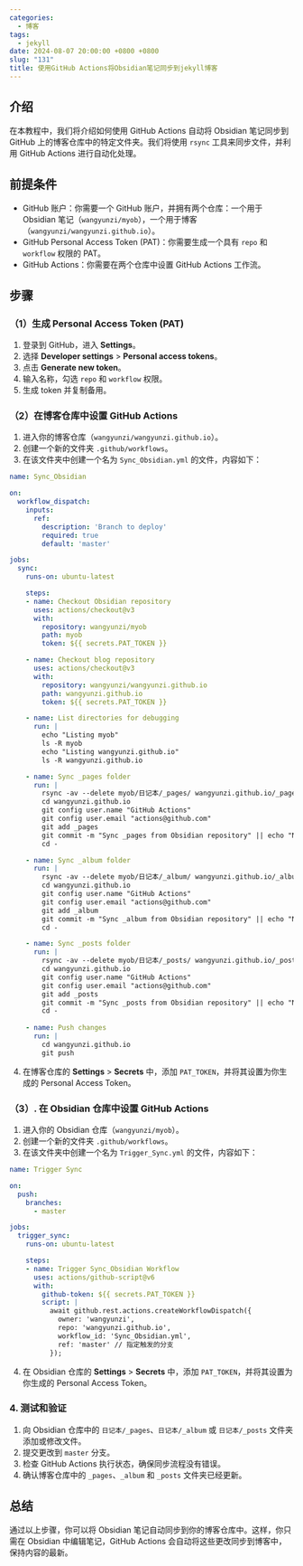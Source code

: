 ```yaml
---
categories:
  - 博客
tags:
  - jekyll
date: 2024-08-07 20:00:00 +0800 +0800
slug: "131"
title: 使用GitHub Actions将Obsidian笔记同步到jekyll博客
---
```


## 介绍

在本教程中，我们将介绍如何使用 GitHub Actions 自动将 Obsidian 笔记同步到 GitHub 上的博客仓库中的特定文件夹。我们将使用 `rsync` 工具来同步文件，并利用 GitHub Actions 进行自动化处理。

## 前提条件

- GitHub 账户：你需要一个 GitHub 账户，并拥有两个仓库：一个用于 Obsidian 笔记（`wangyunzi/myob`），一个用于博客（`wangyunzi/wangyunzi.github.io`）。
- GitHub Personal Access Token (PAT)：你需要生成一个具有 `repo` 和 `workflow` 权限的 PAT。
- GitHub Actions：你需要在两个仓库中设置 GitHub Actions 工作流。

## 步骤

### （1）生成 Personal Access Token (PAT)

1. 登录到 GitHub，进入 **Settings**。
2. 选择 **Developer settings** > **Personal access tokens**。
3. 点击 **Generate new token**。
4. 输入名称，勾选 `repo` 和 `workflow` 权限。
5. 生成 token 并复制备用。

### （2）在博客仓库中设置 GitHub Actions

1. 进入你的博客仓库（`wangyunzi/wangyunzi.github.io`）。
2. 创建一个新的文件夹 `.github/workflows`。
3. 在该文件夹中创建一个名为 `Sync_Obsidian.yml` 的文件，内容如下：

```yaml
name: Sync_Obsidian

on:
  workflow_dispatch:
    inputs:
      ref:
        description: 'Branch to deploy'
        required: true
        default: 'master'

jobs:
  sync:
    runs-on: ubuntu-latest

    steps:
    - name: Checkout Obsidian repository
      uses: actions/checkout@v3
      with:
        repository: wangyunzi/myob
        path: myob
        token: ${{ secrets.PAT_TOKEN }}

    - name: Checkout blog repository
      uses: actions/checkout@v3
      with:
        repository: wangyunzi/wangyunzi.github.io
        path: wangyunzi.github.io
        token: ${{ secrets.PAT_TOKEN }}

    - name: List directories for debugging
      run: |
        echo "Listing myob"
        ls -R myob
        echo "Listing wangyunzi.github.io"
        ls -R wangyunzi.github.io

    - name: Sync _pages folder
      run: |
        rsync -av --delete myob/日记本/_pages/ wangyunzi.github.io/_pages/
        cd wangyunzi.github.io
        git config user.name "GitHub Actions"
        git config user.email "actions@github.com"
        git add _pages
        git commit -m "Sync _pages from Obsidian repository" || echo "No changes in _pages"
        cd -

    - name: Sync _album folder
      run: |
        rsync -av --delete myob/日记本/_album/ wangyunzi.github.io/_album/
        cd wangyunzi.github.io
        git config user.name "GitHub Actions"
        git config user.email "actions@github.com"
        git add _album
        git commit -m "Sync _album from Obsidian repository" || echo "No changes in _album"
        cd -

    - name: Sync _posts folder
      run: |
        rsync -av --delete myob/日记本/_posts/ wangyunzi.github.io/_posts/
        cd wangyunzi.github.io
        git config user.name "GitHub Actions"
        git config user.email "actions@github.com"
        git add _posts
        git commit -m "Sync _posts from Obsidian repository" || echo "No changes in _posts"
        cd -
        
    - name: Push changes
      run: |
        cd wangyunzi.github.io
        git push

```

4. 在博客仓库的 **Settings** > **Secrets** 中，添加 `PAT_TOKEN`，并将其设置为你生成的 Personal Access Token。

### （3）. 在 Obsidian 仓库中设置 GitHub Actions

1. 进入你的 Obsidian 仓库（`wangyunzi/myob`）。
2. 创建一个新的文件夹 `.github/workflows`。
3. 在该文件夹中创建一个名为 `Trigger_Sync.yml` 的文件，内容如下：

```yaml
name: Trigger Sync

on:
  push:
    branches:
      - master

jobs:
  trigger_sync:
    runs-on: ubuntu-latest

    steps:
    - name: Trigger Sync_Obsidian Workflow
      uses: actions/github-script@v6
      with:
        github-token: ${{ secrets.PAT_TOKEN }}
        script: |
          await github.rest.actions.createWorkflowDispatch({
            owner: 'wangyunzi',
            repo: 'wangyunzi.github.io',
            workflow_id: 'Sync_Obsidian.yml',
            ref: 'master' // 指定触发的分支
          });
```

4. 在 Obsidian 仓库的 **Settings** > **Secrets** 中，添加 `PAT_TOKEN`，并将其设置为你生成的 Personal Access Token。

### 4. 测试和验证

1. 向 Obsidian 仓库中的 `日记本/_pages`、`日记本/_album` 或 `日记本/_posts` 文件夹添加或修改文件。
2. 提交更改到 `master` 分支。
3. 检查 GitHub Actions 执行状态，确保同步流程没有错误。
4. 确认博客仓库中的 `_pages`、`_album` 和 `_posts` 文件夹已经更新。

## 总结

通过以上步骤，你可以将 Obsidian 笔记自动同步到你的博客仓库中。这样，你只需在 Obsidian 中编辑笔记，GitHub Actions 会自动将这些更改同步到博客中，保持内容的最新。

